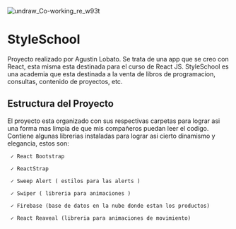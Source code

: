 ![undraw_Co-working_re_w93t](https://user-images.githubusercontent.com/85140053/140167416-7a5fb87f-4559-4bb4-bba3-4ce338e9a1dc.png)


 # StyleSchool
 Proyecto realizado por Agustin Lobato. Se trata de una app que se creo con React, esta misma esta destinada para el curso de React JS.
 StyleSchool es una academia que esta destinada a la venta de libros de programacion, consultas, contenido de proyectos, etc.

 ## Estructura del Proyecto
 El proyecto esta organizado con sus respectivas carpetas para lograr asi una forma mas limpia de que mis compañeros puedan leer el codigo. 
 Contiene algunas librerias instaladas para lograr asi cierto dinamismo y elegancia, estos son: 
 
     ✓ React Bootstrap
     
     ✓ ReactStrap
    
     ✓ Sweep Alert ( estilos para las alerts )
   
     ✓ Swiper ( libreria para animaciones )
     
     ✓ Firebase (base de datos en la nube donde estan los productos)

     ✓ React Reaveal (libreria para animaciones de movimiento)
     
     
